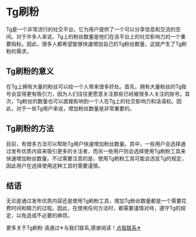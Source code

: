 # Tg刷粉

Tg是一个非常流行的社交平台，它为用户提供了一个可以分享信息和交流的空间。对于许多人来说，Tg上的粉丝数量是他们在该平台上的社交影响力的一个重要指标。因此，很多人都希望能够快速增加自己的Tg粉丝数量，这就产生了Tg刷粉的需求。

## Tg刷粉的意义

在Tg上拥有大量的粉丝可以给一个人带来很多好处。首先，拥有大量粉丝的Tg账号会显得更有吸引力，因为人们往往更愿意关注那些已经被很多人关注的账号。其次，Tg粉丝的数量也可以直接影响到一个人在Tg上的社交影响力和话语权。因此，对于一些Tg用户来说，增加粉丝数量是非常重要的。

## Tg刷粉的方法

目前，有很多方法可以帮助Tg用户快速增加粉丝数量。其中，一些用户会选择通过发布优质内容来吸引更多的关注者，而另一些用户则会选择使用Tg刷粉工具来快速增加粉丝数量。不过需要注意的是，使用Tg刷粉工具可能会违反Tg的规定，因此用户在选择使用这种工具时需要谨慎。

## 结语

无论是通过发布优质内容还是使用Tg刷粉工具，增加Tg粉丝数量都是一个需要花费时间和精力的过程。因此，在使用任何方法时，都需要谨慎对待，遵守Tg的规定，以免造成不必要的麻烦。

更多关于Tg刷粉 请通过✈与我们联系,感谢阅读！[点我联系✈](https://pc.k02.cc)
